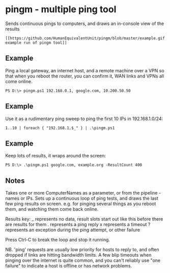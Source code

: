 # pingm - multiple ping tool

   Sends continuous pings to computers, and draws an in-console view of the results

    [[https://github.com/HumanEquivalentUnit/pingm/blob/master/example.gif|alt=Animated example run of pingm tool]]
    
## Example
   Ping a local gateway, an internet host, and a remote machine over a VPN
   so that when you reboot the router, you can confirm it, WAN links and VPNs
   all come online.
   
   `PS D:\> pingm.ps1 192.168.0.1, google.com, 10.200.50.50`

## Example
   Use it as a rudimentary ping sweep to ping the first 10 IPs in 192.168.1.0/24:

   `1..10 | foreach { "192.168.1.$_" } | .\pingm.ps1`

## Example
   Keep lots of results, it wraps around the screen:

   `PS D:\> .\pingm.ps1 google.com, example.org -ResultCount 400`

## Notes
   Takes one or more ComputerNames as a parameter, or from the pipeline - names or IPs.
   Sets up a continuous loop of ping tests, and draws the last few ping results on screen.
   e.g. for pinging several things as you reboot them, and watching them come back online.

   Results key:
   _ represents no data, result slots start out like this before there are results for them
   . represents a ping reply
   x represents a timeout
   ? represents an exception during the ping attempt, or other failure
   
   Press Ctrl-C to break the loop and stop it running.


   NB. 'ping' requests are usually low priority for hosts to reply to, and often dropped
       if links are hitting bandwidth limits. A few blip timeouts when pinging over the 
       internet is quite common, and you can't reliably use "one failure" to indicate a
       host is offline or has network problems.
